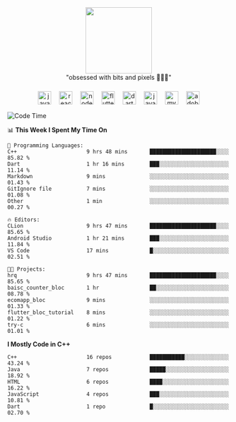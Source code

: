 


  <div align="center">
    
   <img src = "https://i.postimg.cc/W1R4TF4j/d6kpuve-c97567cf-518b-4b86-a271-5c89d88d22f7.gif"  width=150px height=150px />
 </div>

<div align="center">
  "obsessed with bits and pixels 🧑‍💻🎨"
</div>

  ###
<div align="center">
  <img src="https://cdn.jsdelivr.net/gh/devicons/devicon/icons/javascript/javascript-original.svg" height="30" alt="javascript logo"  />
  <img width="10" />
  <img src="https://cdn.jsdelivr.net/gh/devicons/devicon/icons/react/react-original.svg" height="30" alt="react logo"  />
  <img width="10" />
  <img src="https://cdn.jsdelivr.net/gh/devicons/devicon/icons/nodejs/nodejs-original.svg" height="30" alt="nodejs logo"  />
  <img width="10" />
  <img src="https://cdn.jsdelivr.net/gh/devicons/devicon/icons/flutter/flutter-original.svg" height="30" alt="flutter logo"  />
  <img width="10" />
  <img src="https://cdn.jsdelivr.net/gh/devicons/devicon/icons/dart/dart-original.svg" height="30" alt="dart logo"  />
  <img width="10" />
  <img src="https://cdn.jsdelivr.net/gh/devicons/devicon/icons/java/java-original.svg" height="30" alt="java logo"  />
  <img width="10" />
  <img src="https://skillicons.dev/icons?i=mysql" height="30" alt="mysql logo"  />
  <img width="10" />
  <img src="https://skillicons.dev/icons?i=pr" height="30" alt="adobepremierepro logo"  />
</div>




<!--START_SECTION:waka-->
![Code Time](http://img.shields.io/badge/Code%20Time-165%20hrs%2011%20mins-blue)

📊 **This Week I Spent My Time On** 

```text
💬 Programming Languages: 
C++                      9 hrs 48 mins       █████████████████████░░░░   85.82 % 
Dart                     1 hr 16 mins        ███░░░░░░░░░░░░░░░░░░░░░░   11.14 % 
Markdown                 9 mins              ░░░░░░░░░░░░░░░░░░░░░░░░░   01.43 % 
GitIgnore file           7 mins              ░░░░░░░░░░░░░░░░░░░░░░░░░   01.08 % 
Other                    1 min               ░░░░░░░░░░░░░░░░░░░░░░░░░   00.27 % 

🔥 Editors: 
CLion                    9 hrs 47 mins       █████████████████████░░░░   85.65 % 
Android Studio           1 hr 21 mins        ███░░░░░░░░░░░░░░░░░░░░░░   11.84 % 
VS Code                  17 mins             █░░░░░░░░░░░░░░░░░░░░░░░░   02.51 % 

🐱‍💻 Projects: 
hrq                      9 hrs 47 mins       █████████████████████░░░░   85.65 % 
baisc_counter_bloc       1 hr                ██░░░░░░░░░░░░░░░░░░░░░░░   08.78 % 
ecomapp_bloc             9 mins              ░░░░░░░░░░░░░░░░░░░░░░░░░   01.33 % 
flutter_bloc_tutorial    8 mins              ░░░░░░░░░░░░░░░░░░░░░░░░░   01.22 % 
try-c                    6 mins              ░░░░░░░░░░░░░░░░░░░░░░░░░   01.01 % 
```

**I Mostly Code in C++** 

```text
C++                      16 repos            ███████████░░░░░░░░░░░░░░   43.24 % 
Java                     7 repos             █████░░░░░░░░░░░░░░░░░░░░   18.92 % 
HTML                     6 repos             ████░░░░░░░░░░░░░░░░░░░░░   16.22 % 
JavaScript               4 repos             ███░░░░░░░░░░░░░░░░░░░░░░   10.81 % 
Dart                     1 repo              █░░░░░░░░░░░░░░░░░░░░░░░░   02.70 % 
```




<!--END_SECTION:waka-->
